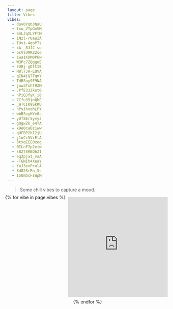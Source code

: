 ```yaml
---
layout: page
title: Vibes
vibes:
  - duv0Yqb3NaU
  - fxu_VTpGoVM
  - SmLJqVLYFtM
  - 1Nzl-rUauIA
  - TUvi-4goP7s
  - xA-_8JJC-so
  - osVlUMRZ2so
  - 1wa1KDM0P6w
  - W3Pc7ZQggoE
  - EU8j-gDtC18
  - H8l7JA-LQVA
  - qIN4jQ7TgmY
  - TdBSoy9F9NA
  - jww3TshT9ZM
  - JPfE3JJkot0
  - nPiQJfyK_i8
  - 7Cfu39jnQhE
  - _WTCIK9SkKU
  - nPyihvohLPY
  - wbBSeyHYv8c
  - yUf8ErSyvys
  - gOgwZk_e4TA
  - k9e0caOz1ww
  - qUFBP2hI2jU
  - j1oCi5VrEtA
  - 3txqEEE0zeg
  - 0ILnF7p2eiw
  - sBZ78RBQ6ZI
  - eq2pja3_vaA
  - -TGNIh4XeaY
  - YaJ3exPculA
  - 8d82SrPn_Ss
  - ISUmbcFsWpM
---
```


> Some chill vibes to capture a mood.

<style>
  .vibes {
    display: flex;
    flex-direction: row;
    flex-wrap: wrap;
    justify-content: space-around;
    margin: -0.5em;
  }

  .vibe {
    flex: 1;
    margin: 0.5em;
  }
</style>

<div class="vibes">
  {% for vibe in page.vibes %}
  <iframe class="vibe" src="https://www.youtube-nocookie.com/embed/{{vibe}}" width="560" height="315"
    frameborder="0" gesture="media" allow="encrypted-media" allowfullscreen></iframe>
  {% endfor %}
</div>
